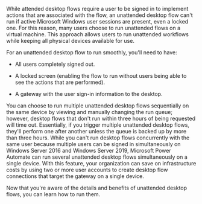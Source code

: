 While attended desktop flows require a user to be signed in to implement actions that are associated with the flow, an unattended desktop flow can't run if active Microsoft Windows user sessions are present, even a locked one. For this reason, many users choose to run unattended flows on a virtual machine. This approach allows users to run unattended workflows while keeping all physical devices available for use. 

For an unattended desktop flow to run smoothly, you'll need to have:

- All users completely signed out.

- A locked screen (enabling the flow to run without users being able to see the actions that are performed).

- A gateway with the user sign-in information to the desktop.

You can choose to run multiple unattended desktop flows sequentially on the same device by viewing and manually changing the run queue; however, desktop flows that don't run within three hours of being requested will time out. Essentially, if you trigger multiple unattended desktop flows, they'll perform one after another unless the queue is backed up by more than three hours. While you can't run desktop flows concurrently with the same user because multiple users can be signed in simultaneously on Windows Server 2016 and Windows Server 2019, Microsoft Power Automate can run several unattended desktop flows simultaneously on a single device. With this feature, your organization can save on infrastructure costs by using two or more user accounts to create desktop flow connections that target the gateway on a single device.

Now that you're aware of the details and benefits of unattended desktop flows, you can learn how to run them.
